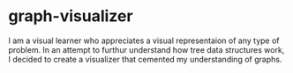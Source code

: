 # graph-visualizer

I am a visual learner who appreciates a visual representaion of any type of problem. In an attempt to furthur understand how tree data structures work,
I decided to create a visualizer that cemented my understanding of graphs.
